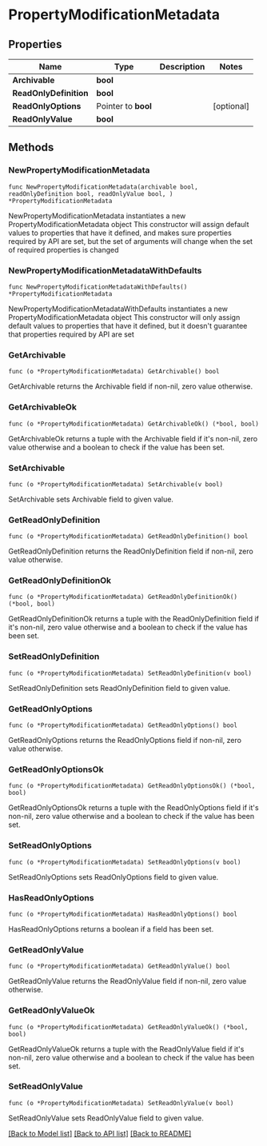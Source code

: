 # PropertyModificationMetadata

## Properties

Name | Type | Description | Notes
------------ | ------------- | ------------- | -------------
**Archivable** | **bool** |  | 
**ReadOnlyDefinition** | **bool** |  | 
**ReadOnlyOptions** | Pointer to **bool** |  | [optional] 
**ReadOnlyValue** | **bool** |  | 

## Methods

### NewPropertyModificationMetadata

`func NewPropertyModificationMetadata(archivable bool, readOnlyDefinition bool, readOnlyValue bool, ) *PropertyModificationMetadata`

NewPropertyModificationMetadata instantiates a new PropertyModificationMetadata object
This constructor will assign default values to properties that have it defined,
and makes sure properties required by API are set, but the set of arguments
will change when the set of required properties is changed

### NewPropertyModificationMetadataWithDefaults

`func NewPropertyModificationMetadataWithDefaults() *PropertyModificationMetadata`

NewPropertyModificationMetadataWithDefaults instantiates a new PropertyModificationMetadata object
This constructor will only assign default values to properties that have it defined,
but it doesn't guarantee that properties required by API are set

### GetArchivable

`func (o *PropertyModificationMetadata) GetArchivable() bool`

GetArchivable returns the Archivable field if non-nil, zero value otherwise.

### GetArchivableOk

`func (o *PropertyModificationMetadata) GetArchivableOk() (*bool, bool)`

GetArchivableOk returns a tuple with the Archivable field if it's non-nil, zero value otherwise
and a boolean to check if the value has been set.

### SetArchivable

`func (o *PropertyModificationMetadata) SetArchivable(v bool)`

SetArchivable sets Archivable field to given value.


### GetReadOnlyDefinition

`func (o *PropertyModificationMetadata) GetReadOnlyDefinition() bool`

GetReadOnlyDefinition returns the ReadOnlyDefinition field if non-nil, zero value otherwise.

### GetReadOnlyDefinitionOk

`func (o *PropertyModificationMetadata) GetReadOnlyDefinitionOk() (*bool, bool)`

GetReadOnlyDefinitionOk returns a tuple with the ReadOnlyDefinition field if it's non-nil, zero value otherwise
and a boolean to check if the value has been set.

### SetReadOnlyDefinition

`func (o *PropertyModificationMetadata) SetReadOnlyDefinition(v bool)`

SetReadOnlyDefinition sets ReadOnlyDefinition field to given value.


### GetReadOnlyOptions

`func (o *PropertyModificationMetadata) GetReadOnlyOptions() bool`

GetReadOnlyOptions returns the ReadOnlyOptions field if non-nil, zero value otherwise.

### GetReadOnlyOptionsOk

`func (o *PropertyModificationMetadata) GetReadOnlyOptionsOk() (*bool, bool)`

GetReadOnlyOptionsOk returns a tuple with the ReadOnlyOptions field if it's non-nil, zero value otherwise
and a boolean to check if the value has been set.

### SetReadOnlyOptions

`func (o *PropertyModificationMetadata) SetReadOnlyOptions(v bool)`

SetReadOnlyOptions sets ReadOnlyOptions field to given value.

### HasReadOnlyOptions

`func (o *PropertyModificationMetadata) HasReadOnlyOptions() bool`

HasReadOnlyOptions returns a boolean if a field has been set.

### GetReadOnlyValue

`func (o *PropertyModificationMetadata) GetReadOnlyValue() bool`

GetReadOnlyValue returns the ReadOnlyValue field if non-nil, zero value otherwise.

### GetReadOnlyValueOk

`func (o *PropertyModificationMetadata) GetReadOnlyValueOk() (*bool, bool)`

GetReadOnlyValueOk returns a tuple with the ReadOnlyValue field if it's non-nil, zero value otherwise
and a boolean to check if the value has been set.

### SetReadOnlyValue

`func (o *PropertyModificationMetadata) SetReadOnlyValue(v bool)`

SetReadOnlyValue sets ReadOnlyValue field to given value.



[[Back to Model list]](../README.md#documentation-for-models) [[Back to API list]](../README.md#documentation-for-api-endpoints) [[Back to README]](../README.md)


